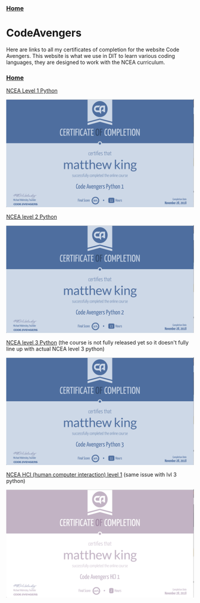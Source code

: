 ### [Home](../index.md)

# CodeAvengers

Here are links to all my certificates of completion for the website Code Avengers. This website is what we use in DIT to learn various coding languages, they are designed to work with the NCEA curriculum.

### [Home](../index.md)

[NCEA Level 1 Python](https://www.codeavengers.com/certificate.html?U2FsdGVkX18xDyQhihl%2FOCeTvks6JpUnebH7TzD4AlVC1EZdPTfUbcIcPzCj7eXRCePfGQ61LMxZuqEk0PKzySgOyYhq%2Fv2x7BX6uaIAwb710wpL2MgDgl63rwwVzAYLA8nNsctx21S0B49ejKDk%2FFpyOv5e9KvyYZBX8Pc4DlQ%3D)

![python level1](photos/Python1.png)


[NCEA level 2 Python](https://www.codeavengers.com/certificate.html?U2FsdGVkX1%2F7YHr4nompqcWCD5yBL1IdLFgMs4mGYbO1zG95Rgj6YVsMZrJXRc8DoeXSJW4QeJF7Sk8wPUKViQryxXC%2FyI7CNdvZ1kyckfE0abaeGeFwGEjwKvRmbpxCxswun%2B4j7B3h8CuO7w9Gp%2BAqWmrF8WBAlkMEv3ntPwk%3D)

![python level2](photos/Python2.png)

[NCEA level 3 Python](https://www.codeavengers.com/certificate.html?U2FsdGVkX1%2FnuWtAajVJhmwus5TEUWj3gKgmmnQkLA2xs4LAo7eYHrcus6CIRVPklckgcMTGlsYuHv4Qm3jpTm7qZxwGidSxBlORmRej%2FKfYN8liTfj0KS6eBl8fB7yYzr7yD2TzTEBSQZQGyXYG51NOTzQS057FzCktbwx8U44%3D) (the course is not fully released yet so it doesn't fully line up with actual NCEA level 3 python)

![python level3](photos/Python3.png)

[NCEA HCI (human computer interaction) level 1](https://www.codeavengers.com/certificate.html?U2FsdGVkX19qmHnLCk4ICZp4yoWfWFo1pgoS8Gg6AsC4K6TCfMMu1ZVfgChYrCGsUHyxS1B7ps49EoaPFYe515hcUq4C5fes80b3gvPDO87Sqrl3UWudAQVXLiMxaDLVCk8nXgc6XYU4OPjSI09fqeUWGo20%2BVYEIOzOq4UNbog%3D
) (same issue with lvl 3 python)

![HCI level1](photos/HCI.png)
